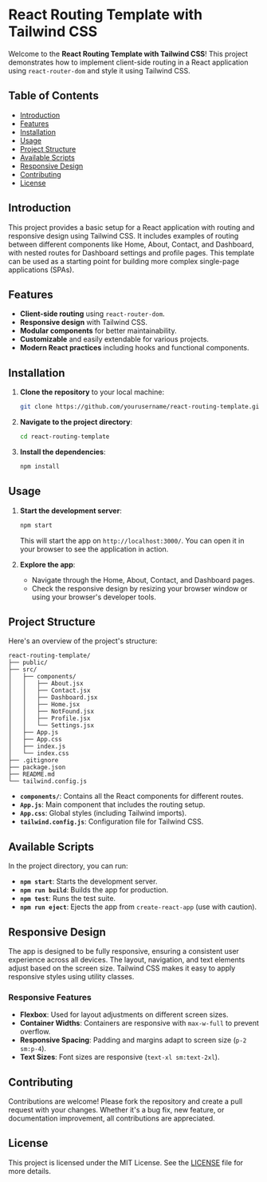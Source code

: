 # React Routing Template with Tailwind CSS

Welcome to the **React Routing Template with Tailwind CSS**! This project demonstrates how to implement client-side routing in a React application using `react-router-dom` and style it using Tailwind CSS.

## Table of Contents

- [Introduction](#introduction)
- [Features](#features)
- [Installation](#installation)
- [Usage](#usage)
- [Project Structure](#project-structure)
- [Available Scripts](#available-scripts)
- [Responsive Design](#responsive-design)
- [Contributing](#contributing)
- [License](#license)

## Introduction

This project provides a basic setup for a React application with routing and responsive design using Tailwind CSS. It includes examples of routing between different components like Home, About, Contact, and Dashboard, with nested routes for Dashboard settings and profile pages. This template can be used as a starting point for building more complex single-page applications (SPAs).

## Features

- **Client-side routing** using `react-router-dom`.
- **Responsive design** with Tailwind CSS.
- **Modular components** for better maintainability.
- **Customizable** and easily extendable for various projects.
- **Modern React practices** including hooks and functional components.

## Installation

1. **Clone the repository** to your local machine:

   ```bash
   git clone https://github.com/yourusername/react-routing-template.git
   ```

2. **Navigate to the project directory**:

   ```bash
   cd react-routing-template
   ```

3. **Install the dependencies**:

   ```bash
   npm install
   ```

## Usage

1. **Start the development server**:

   ```bash
   npm start
   ```

   This will start the app on `http://localhost:3000/`. You can open it in your browser to see the application in action.

2. **Explore the app**:

   - Navigate through the Home, About, Contact, and Dashboard pages.
   - Check the responsive design by resizing your browser window or using your browser's developer tools.

## Project Structure

Here's an overview of the project's structure:

```plaintext
react-routing-template/
├── public/
├── src/
│   ├── components/
│   │   ├── About.jsx
│   │   ├── Contact.jsx
│   │   ├── Dashboard.jsx
│   │   ├── Home.jsx
│   │   ├── NotFound.jsx
│   │   ├── Profile.jsx
│   │   └── Settings.jsx
│   ├── App.js
│   ├── App.css
│   ├── index.js
│   └── index.css
├── .gitignore
├── package.json
├── README.md
└── tailwind.config.js
```

- **`components/`**: Contains all the React components for different routes.
- **`App.js`**: Main component that includes the routing setup.
- **`App.css`**: Global styles (including Tailwind imports).
- **`tailwind.config.js`**: Configuration file for Tailwind CSS.

## Available Scripts

In the project directory, you can run:

- **`npm start`**: Starts the development server.
- **`npm run build`**: Builds the app for production.
- **`npm test`**: Runs the test suite.
- **`npm run eject`**: Ejects the app from `create-react-app` (use with caution).

## Responsive Design

The app is designed to be fully responsive, ensuring a consistent user experience across all devices. The layout, navigation, and text elements adjust based on the screen size. Tailwind CSS makes it easy to apply responsive styles using utility classes.

### Responsive Features

- **Flexbox**: Used for layout adjustments on different screen sizes.
- **Container Widths**: Containers are responsive with `max-w-full` to prevent overflow.
- **Responsive Spacing**: Padding and margins adapt to screen size (`p-2 sm:p-4`).
- **Text Sizes**: Font sizes are responsive (`text-xl sm:text-2xl`).

## Contributing

Contributions are welcome! Please fork the repository and create a pull request with your changes. Whether it's a bug fix, new feature, or documentation improvement, all contributions are appreciated.

## License

This project is licensed under the MIT License. See the [LICENSE](LICENSE) file for more details.
